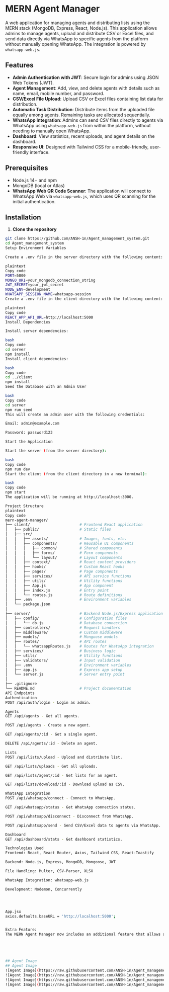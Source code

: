 

# MERN Agent Manager

A web application for managing agents and distributing lists using the MERN stack (MongoDB, Express, React, Node.js). This application allows admins to manage agents, upload and distribute CSV or Excel files, and send data directly via WhatsApp to specific agents from the platform without manually opening WhatsApp. The integration is powered by `whatsapp-web.js`.

## Features

- **Admin Authentication with JWT**: Secure login for admins using JSON Web Tokens (JWT).
- **Agent Management**: Add, view, and delete agents with details such as name, email, mobile number, and password.
- **CSV/Excel File Upload**: Upload CSV or Excel files containing list data for distribution.
- **Automatic Task Distribution**: Distribute items from the uploaded file equally among agents. Remaining tasks are allocated sequentially.
- **WhatsApp Integration**: Admins can send CSV files directly to agents via WhatsApp using `whatsapp-web.js` from within the platform, without needing to manually open WhatsApp.
- **Dashboard**: View statistics, recent uploads, and agent details on the dashboard.
- **Responsive UI**: Designed with Tailwind CSS for a mobile-friendly, user-friendly interface.

## Prerequisites

- Node.js 14+ and npm
- MongoDB (local or Atlas)
- **WhatsApp Web QR Code Scanner**: The application will connect to WhatsApp Web via `whatsapp-web.js`, which uses QR scanning for the initial authentication.

## Installation

1. **Clone the repository**

```bash
git clone https://github.com/ANSH-1n/Agent_management_system.git
cd Agent_management_system
Setup Environment Variables

Create a .env file in the server directory with the following content:

plaintext
Copy code
PORT=5000
MONGO_URI=your_mongodb_connection_string
JWT_SECRET=your_jwt_secret
NODE_ENV=development
WHATSAPP_SESSION_NAME=whatsapp-session
Create a .env file in the client directory with the following content:

plaintext
Copy code
REACT_APP_API_URL=http://localhost:5000
Install Dependencies

Install server dependencies:

bash
Copy code
cd server
npm install
Install client dependencies:

bash
Copy code
cd ../client
npm install
Seed the Database with an Admin User

bash
Copy code
cd server
npm run seed
This will create an admin user with the following credentials:

Email: admin@example.com

Password: password123

Start the Application

Start the server (from the server directory):

bash
Copy code
npm run dev
Start the client (from the client directory in a new terminal):

bash
Copy code
npm start
The application will be running at http://localhost:3000.

Project Structure
plaintext
Copy code
mern-agent-manager/
├── client/                      # Frontend React application
│   ├── public/                  # Static files
│   ├── src/
│   │   ├── assets/              # Images, fonts, etc.
│   │   ├── components/          # Reusable UI components
│   │   │   ├── common/          # Shared components
│   │   │   ├── forms/           # Form components
│   │   │   └── layout/          # Layout components
│   │   ├── context/             # React context providers
│   │   ├── hooks/               # Custom React hooks
│   │   ├── pages/               # Page components
│   │   ├── services/            # API service functions
│   │   ├── utils/               # Utility functions
│   │   ├── App.js               # App component
│   │   ├── index.js             # Entry point
│   │   └── routes.js            # Route definitions
│   ├── .env                     # Environment variables
│   └── package.json
│
├── server/                      # Backend Node.js/Express application
│   ├── config/                  # Configuration files
│   │   └── db.js                # Database connection
│   ├── controllers/             # Request handlers
│   ├── middleware/              # Custom middleware
│   ├── models/                  # Mongoose models
│   ├── routes/                  # API routes
│   │   └── whatsappRoutes.js    # Routes for WhatsApp integration
│   ├── services/                # Business logic
│   ├── utils/                   # Utility functions
│   ├── validators/              # Input validation
│   ├── .env                     # Environment variables
│   ├── app.js                   # Express app setup
│   └── server.js                # Server entry point
│
├── .gitignore
└── README.md                    # Project documentation
API Endpoints
Authentication
POST /api/auth/login - Login as admin.

Agents
GET /api/agents - Get all agents.

POST /api/agents - Create a new agent.

GET /api/agents/:id - Get a single agent.

DELETE /api/agents/:id - Delete an agent.

Lists
POST /api/lists/upload - Upload and distribute list.

GET /api/lists/uploads - Get all uploads.

GET /api/lists/agent/:id - Get lists for an agent.

GET /api/lists/download/:id - Download upload as CSV.

WhatsApp Integration
POST /api/whatsapp/connect - Connect to WhatsApp.

GET /api/whatsapp/status - Get WhatsApp connection status.

POST /api/whatsapp/disconnect - Disconnect from WhatsApp.

POST /api/whatsapp/send - Send CSV/Excel data to agents via WhatsApp.

Dashboard
GET /api/dashboard/stats - Get dashboard statistics.

Technologies Used
Frontend: React, React Router, Axios, Tailwind CSS, React-Toastify

Backend: Node.js, Express, MongoDB, Mongoose, JWT

File Handling: Multer, CSV-Parser, XLSX

WhatsApp Integration: whatsapp-web.js

Development: Nodemon, Concurrently




App.jsx
axios.defaults.baseURL = 'http://localhost:5000';


Extra Feature:
The MERN Agent Manager now includes an additional feature that allows admins to send uploaded CSV or Excel files directly to agents via WhatsApp from within the platform. This integration, powered by whatsapp-web.js, eliminates the need for manually opening WhatsApp, enabling seamless communication between the admin and agents.





## Agent Image
## Agent Image
![Agent Image](https://raw.githubusercontent.com/ANSH-1n/Agent_management_system/main/public/agent1.jpg)
![Agent Image](https://raw.githubusercontent.com/ANSH-1n/Agent_management_system/main/public/agent2.jpg)
![Agent Image](https://raw.githubusercontent.com/ANSH-1n/Agent_management_system/main/public/agent3.jpg)
![Agent Image](https://raw.githubusercontent.com/ANSH-1n/Agent_management_system/main/public/agent4.jpg)
